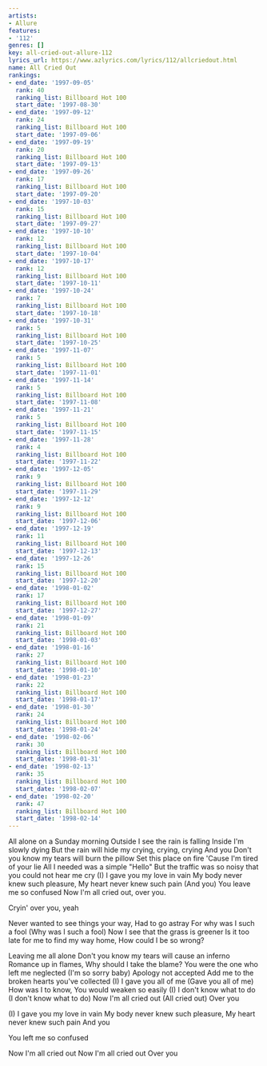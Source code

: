 ```yaml
---
artists:
- Allure
features:
- '112'
genres: []
key: all-cried-out-allure-112
lyrics_url: https://www.azlyrics.com/lyrics/112/allcriedout.html
name: All Cried Out
rankings:
- end_date: '1997-09-05'
  rank: 40
  ranking_list: Billboard Hot 100
  start_date: '1997-08-30'
- end_date: '1997-09-12'
  rank: 24
  ranking_list: Billboard Hot 100
  start_date: '1997-09-06'
- end_date: '1997-09-19'
  rank: 20
  ranking_list: Billboard Hot 100
  start_date: '1997-09-13'
- end_date: '1997-09-26'
  rank: 17
  ranking_list: Billboard Hot 100
  start_date: '1997-09-20'
- end_date: '1997-10-03'
  rank: 15
  ranking_list: Billboard Hot 100
  start_date: '1997-09-27'
- end_date: '1997-10-10'
  rank: 12
  ranking_list: Billboard Hot 100
  start_date: '1997-10-04'
- end_date: '1997-10-17'
  rank: 12
  ranking_list: Billboard Hot 100
  start_date: '1997-10-11'
- end_date: '1997-10-24'
  rank: 7
  ranking_list: Billboard Hot 100
  start_date: '1997-10-18'
- end_date: '1997-10-31'
  rank: 5
  ranking_list: Billboard Hot 100
  start_date: '1997-10-25'
- end_date: '1997-11-07'
  rank: 5
  ranking_list: Billboard Hot 100
  start_date: '1997-11-01'
- end_date: '1997-11-14'
  rank: 5
  ranking_list: Billboard Hot 100
  start_date: '1997-11-08'
- end_date: '1997-11-21'
  rank: 5
  ranking_list: Billboard Hot 100
  start_date: '1997-11-15'
- end_date: '1997-11-28'
  rank: 4
  ranking_list: Billboard Hot 100
  start_date: '1997-11-22'
- end_date: '1997-12-05'
  rank: 9
  ranking_list: Billboard Hot 100
  start_date: '1997-11-29'
- end_date: '1997-12-12'
  rank: 9
  ranking_list: Billboard Hot 100
  start_date: '1997-12-06'
- end_date: '1997-12-19'
  rank: 11
  ranking_list: Billboard Hot 100
  start_date: '1997-12-13'
- end_date: '1997-12-26'
  rank: 15
  ranking_list: Billboard Hot 100
  start_date: '1997-12-20'
- end_date: '1998-01-02'
  rank: 17
  ranking_list: Billboard Hot 100
  start_date: '1997-12-27'
- end_date: '1998-01-09'
  rank: 21
  ranking_list: Billboard Hot 100
  start_date: '1998-01-03'
- end_date: '1998-01-16'
  rank: 27
  ranking_list: Billboard Hot 100
  start_date: '1998-01-10'
- end_date: '1998-01-23'
  rank: 22
  ranking_list: Billboard Hot 100
  start_date: '1998-01-17'
- end_date: '1998-01-30'
  rank: 24
  ranking_list: Billboard Hot 100
  start_date: '1998-01-24'
- end_date: '1998-02-06'
  rank: 30
  ranking_list: Billboard Hot 100
  start_date: '1998-01-31'
- end_date: '1998-02-13'
  rank: 35
  ranking_list: Billboard Hot 100
  start_date: '1998-02-07'
- end_date: '1998-02-20'
  rank: 47
  ranking_list: Billboard Hot 100
  start_date: '1998-02-14'
---
```



All alone on a Sunday morning
Outside I see the rain is falling 
Inside I'm slowly dying 
But the rain will hide my crying, crying, crying
And you
Don't you know my tears will burn the pillow
Set this place on fire 
'Cause I'm tired of your lie
All I needed was a simple "Hello"
But the traffic was so noisy that you could not hear me cry
(I) I gave you my love in vain
My body never knew such pleasure, 
My heart never knew such pain
(And you) You leave me so confused
Now I'm all cried out, over you.


Cryin' over you, yeah

Never wanted to see things your way,
Had to go astray
For why was I such a fool  (Why was I such a fool)
Now I see that the grass is greener
Is it too late for me to find my way home,
How could I be so wrong?


Leaving me all alone
Don't you know my tears will cause an inferno
Romance up in flames,
Why should I take the blame?
You were the one who left me neglected  (I'm so sorry baby)
Apology not accepted
Add me to the broken hearts you've collected
(I) I gave you all of me  (Gave you all of me)
How was I to know,
You would weaken so easily
(I) I don't know what to do  (I don't know what to do)
Now I'm all cried out  (All cried out)
Over you

(I) I gave you my love in vain
My body never knew such pleasure,
My heart never knew such pain
And you


You left me so confused


Now I'm all cried out
Now I'm all cried out
Over you



